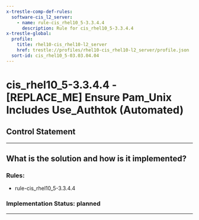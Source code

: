 ```yaml
---
x-trestle-comp-def-rules:
  software-cis_l2_server:
    - name: rule-cis_rhel10_5-3.3.4.4
      description: Rule for cis_rhel10_5-3.3.4.4
x-trestle-global:
  profile:
    title: rhel10-cis_rhel10-l2_server
    href: trestle://profiles/rhel10-cis_rhel10-l2_server/profile.json
  sort-id: cis_rhel10_5-03.03.04.04
---
```


# cis_rhel10_5-3.3.4.4 - \[REPLACE_ME\] Ensure Pam_Unix Includes Use_Authtok (Automated)

## Control Statement

______________________________________________________________________

## What is the solution and how is it implemented?

<!-- For implementation status enter one of: implemented, partial, planned, alternative, not-applicable -->

<!-- Note that the list of rules under ### Rules: is read-only and changes will not be captured after assembly to JSON -->

<!-- Add control implementation description here for control: cis_rhel10_5-3.3.4.4 -->

### Rules:

  - rule-cis_rhel10_5-3.3.4.4

### Implementation Status: planned

______________________________________________________________________
